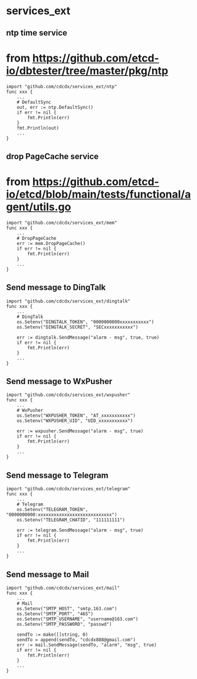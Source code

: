 # services_ext

## ntp time service
# from https://github.com/etcd-io/dbtester/tree/master/pkg/ntp
```golang
import "github.com/cdcdx/services_ext/ntp"
func xxx {
	...
	# DefaultSync
	out, err := ntp.DefaultSync()
	if err != nil {
		fmt.Println(err)
	}
	fmt.Println(out)
	...
}
```

## drop PageCache service
# from https://github.com/etcd-io/etcd/blob/main/tests/functional/agent/utils.go
```golang
import "github.com/cdcdx/services_ext/mem"
func xxx {
	...
	# DropPageCache
	err := mem.DropPageCache()
	if err != nil {
		fmt.Println(err)
	}
	...
}
```

## Send message to DingTalk
```golang
import "github.com/cdcdx/services_ext/dingtalk"
func xxx {
	...
	# DingTalk
	os.Setenv("DINGTALK_TOKEN", "0000000000xxxxxxxxxxx")
	os.Setenv("DINGTALK_SECRET", "SECxxxxxxxxxxx")
	
	err := dingtalk.SendMessage("alarm - msg", true, true)
	if err != nil {
		fmt.Println(err)
	}
	...
}
```

## Send message to WxPusher
```golang
import "github.com/cdcdx/services_ext/wxpusher"
func xxx {
	...
	# WxPusher
	os.Setenv("WXPUSHER_TOKEN", "AT_xxxxxxxxxxx")
	os.Setenv("WXPUSHER_UID", "UID_xxxxxxxxxxx")
	
	err := wxpusher.SendMessage("alarm - msg", true)
	if err != nil {
		fmt.Println(err)
	}
	...
}
```

## Send message to Telegram
```golang
import "github.com/cdcdx/services_ext/telegram"
func xxx {
	...
	# Telegram
	os.Setenv("TELEGRAM_TOKEN", "0000000000:xxxxxxxxxxxxxxxxxxxxxxxxxxxx")
	os.Setenv("TELEGRAM_CHATID", "111111111")
	
	err := telegram.SendMessage("alarm - msg", true)
	if err != nil {
		fmt.Println(err)
	}
	...
}
```

## Send message to Mail
```golang
import "github.com/cdcdx/services_ext/mail"
func xxx {
	...
	# Mail
	os.Setenv("SMTP_HOST", "smtp.163.com")
	os.Setenv("SMTP_PORT", "465")
	os.Setenv("SMTP_USERNAME", "username@163.com")
	os.Setenv("SMTP_PASSWORD", "passwd")
	
	sendTo := make([]string, 0)
	sendTo = append(sendTo, "cdcdx888@gmail.com")
	err := mail.SendMessage(sendTo, "alarm", "msg", true)
	if err != nil {
		fmt.Println(err)
	}
	...
}
```
